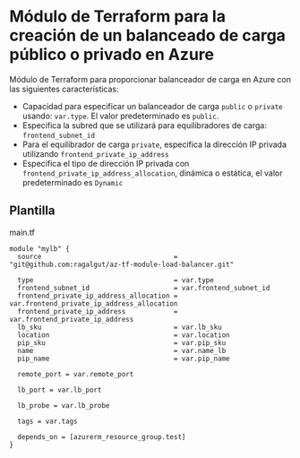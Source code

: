 # Módulo de Terraform para la creación de un balanceado de carga público o privado en Azure

Módulo de Terraform para proporcionar balanceador de carga en Azure con las siguientes características:

- Capacidad para especificar un balanceador de carga ```public``` o ```private``` usando: ```var.type```. El valor predeterminado es ```public```.
- Especifica la subred que se utilizará para equilibradores de carga: ```frontend_subnet_id```
- Para el equilibrador de carga ```private```, especifica la dirección IP privada utilizando ```frontend_private_ip_address```
- Especifica el tipo de dirección IP privada con ```frontend_private_ip_address_allocation```, dinámica o estática, el valor predeterminado es ```Dynamic```

## Plantilla

main.tf

```
module "mylb" {
  source                                 = "git@github.com:ragalgut/az-tf-module-load-balancer.git"

  type                                   = var.type
  frontend_subnet_id                     = var.frontend_subnet_id
  frontend_private_ip_address_allocation = var.frontend_private_ip_address_allocation
  frontend_private_ip_address            = var.frontend_private_ip_address
  lb_sku                                 = var.lb_sku
  location                               = var.location
  pip_sku                                = var.pip_sku
  name                                   = var.name_lb
  pip_name                               = var.pip_name

  remote_port = var.remote_port

  lb_port = var.lb_port

  lb_probe = var.lb_probe

  tags = var.tags

  depends_on = [azurerm_resource_group.test]
}
```